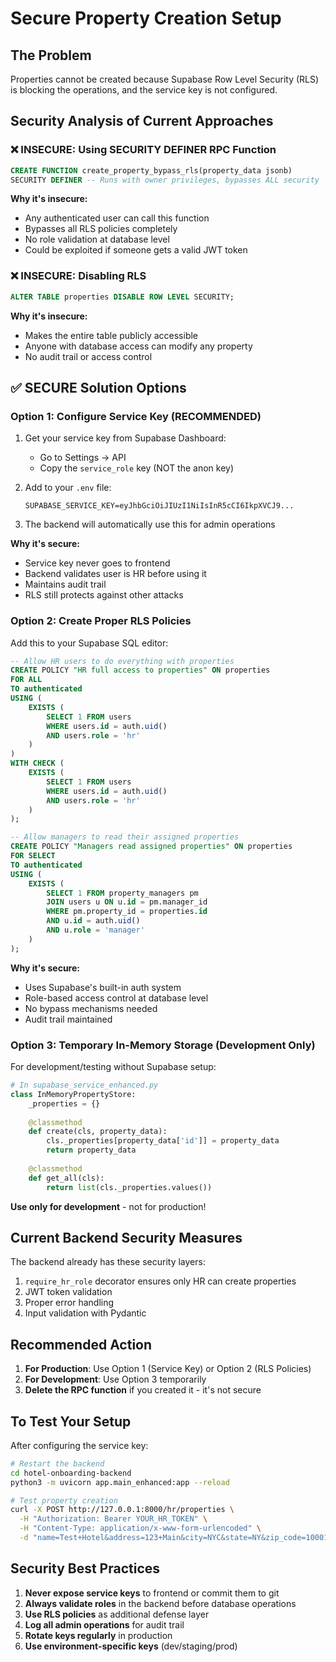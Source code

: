# Secure Property Creation Setup

## The Problem
Properties cannot be created because Supabase Row Level Security (RLS) is blocking the operations, and the service key is not configured.

## Security Analysis of Current Approaches

### ❌ INSECURE: Using SECURITY DEFINER RPC Function
```sql
CREATE FUNCTION create_property_bypass_rls(property_data jsonb)
SECURITY DEFINER -- Runs with owner privileges, bypasses ALL security
```
**Why it's insecure:**
- Any authenticated user can call this function
- Bypasses all RLS policies completely
- No role validation at database level
- Could be exploited if someone gets a valid JWT token

### ❌ INSECURE: Disabling RLS
```sql
ALTER TABLE properties DISABLE ROW LEVEL SECURITY;
```
**Why it's insecure:**
- Makes the entire table publicly accessible
- Anyone with database access can modify any property
- No audit trail or access control

## ✅ SECURE Solution Options

### Option 1: Configure Service Key (RECOMMENDED)
1. Get your service key from Supabase Dashboard:
   - Go to Settings → API
   - Copy the `service_role` key (NOT the anon key)
   
2. Add to your `.env` file:
   ```
   SUPABASE_SERVICE_KEY=eyJhbGciOiJIUzI1NiIsInR5cCI6IkpXVCJ9...
   ```

3. The backend will automatically use this for admin operations

**Why it's secure:**
- Service key never goes to frontend
- Backend validates user is HR before using it
- Maintains audit trail
- RLS still protects against other attacks

### Option 2: Create Proper RLS Policies
Add this to your Supabase SQL editor:

```sql
-- Allow HR users to do everything with properties
CREATE POLICY "HR full access to properties" ON properties
FOR ALL 
TO authenticated
USING (
    EXISTS (
        SELECT 1 FROM users
        WHERE users.id = auth.uid()
        AND users.role = 'hr'
    )
)
WITH CHECK (
    EXISTS (
        SELECT 1 FROM users
        WHERE users.id = auth.uid()
        AND users.role = 'hr'
    )
);

-- Allow managers to read their assigned properties
CREATE POLICY "Managers read assigned properties" ON properties
FOR SELECT
TO authenticated
USING (
    EXISTS (
        SELECT 1 FROM property_managers pm
        JOIN users u ON u.id = pm.manager_id
        WHERE pm.property_id = properties.id
        AND u.id = auth.uid()
        AND u.role = 'manager'
    )
);
```

**Why it's secure:**
- Uses Supabase's built-in auth system
- Role-based access control at database level
- No bypass mechanisms needed
- Audit trail maintained

### Option 3: Temporary In-Memory Storage (Development Only)
For development/testing without Supabase setup:

```python
# In supabase_service_enhanced.py
class InMemoryPropertyStore:
    _properties = {}
    
    @classmethod
    def create(cls, property_data):
        cls._properties[property_data['id']] = property_data
        return property_data
    
    @classmethod
    def get_all(cls):
        return list(cls._properties.values())
```

**Use only for development** - not for production!

## Current Backend Security Measures

The backend already has these security layers:
1. `require_hr_role` decorator ensures only HR can create properties
2. JWT token validation
3. Proper error handling
4. Input validation with Pydantic

## Recommended Action

1. **For Production**: Use Option 1 (Service Key) or Option 2 (RLS Policies)
2. **For Development**: Use Option 3 temporarily
3. **Delete the RPC function** if you created it - it's not secure

## To Test Your Setup

After configuring the service key:
```bash
# Restart the backend
cd hotel-onboarding-backend
python3 -m uvicorn app.main_enhanced:app --reload

# Test property creation
curl -X POST http://127.0.0.1:8000/hr/properties \
  -H "Authorization: Bearer YOUR_HR_TOKEN" \
  -H "Content-Type: application/x-www-form-urlencoded" \
  -d "name=Test+Hotel&address=123+Main&city=NYC&state=NY&zip_code=10001&phone=555-1234"
```

## Security Best Practices

1. **Never expose service keys** to frontend or commit them to git
2. **Always validate roles** in the backend before database operations
3. **Use RLS policies** as additional defense layer
4. **Log all admin operations** for audit trail
5. **Rotate keys regularly** in production
6. **Use environment-specific keys** (dev/staging/prod)